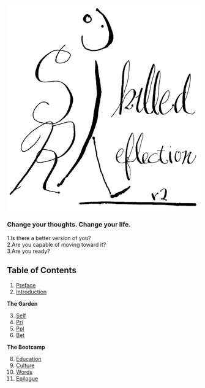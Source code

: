 
![](figs/title.png)

### Change your thoughts. Change your life.  

1.Is there a better version of you?  
2.Are you capable of moving toward it?  
3.Are you ready?

## Table of Contents  

1. [Preface](c00-preface.md)  
2. [Introduction](c01-intro.md)

**The Garden**  

3. [Self](c04-gdn-self.md)
5. [Pri](c05-gdn-pri.md)
6. [Ppl](c06-gdn-ppl.md)
7. [Bet](c07-bet.md)  

**The Bootcamp**  

8. [Education](c09-ibc-ed.md)
9. [Culture](c10-ibc-culture.md)
10. [Words](c12-words.md)
11. [Epilogue](c14-calling.md)

